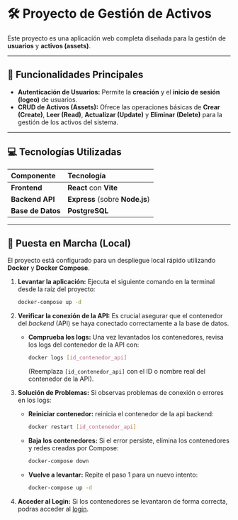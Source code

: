 # 🛠️ Proyecto de Gestión de Activos

Este proyecto es una aplicación web completa diseñada para la gestión de **usuarios** y **activos (assets)**.

---

## 🔑 Funcionalidades Principales

* **Autenticación de Usuarios:** Permite la **creación** y el **inicio de sesión (logeo)** de usuarios.
* **CRUD de Activos (Assets):** Ofrece las operaciones básicas de **Crear (Create)**, **Leer (Read)**, **Actualizar (Update)** y **Eliminar (Delete)** para la gestión de los activos del sistema.

---

## 💻 Tecnologías Utilizadas

| Componente | Tecnología |
| :--- | :--- |
| **Frontend** | **React** con **Vite** |
| **Backend API** | **Express** (sobre **Node.js**) |
| **Base de Datos** | **PostgreSQL** |

---

## 🚀 Puesta en Marcha (Local)

El proyecto está configurado para un despliegue local rápido utilizando **Docker** y **Docker Compose**.

1.  **Levantar la aplicación:** Ejecuta el siguiente comando en la terminal desde la raíz del proyecto:
    ```bash
    docker-compose up -d
    ```

2.  **Verificar la conexión de la API:** Es crucial asegurar que el contenedor del *backend* (API) se haya conectado correctamente a la base de datos.
    * **Comprueba los logs:** Una vez levantados los contenedores, revisa los logs del contenedor de la API con:
        ```bash
        docker logs [id_contenedor_api]
        ```
        (Reemplaza `[id_contenedor_api]` con el ID o nombre real del contenedor de la API).

3.  **Solución de Problemas:** Si observas problemas de conexión o errores en los logs:
    * **Reiniciar contenedor:** reinicia el contenedor de la api backend:
        ```bash
        docker restart [id_contenedor_api]
        ```
    * **Baja los contenedores:** Si el error persiste, elimina los contenedores y redes creadas por Compose:
        ```bash
        docker-compose down
        ```
    * **Vuelve a levantar:** Repite el paso 1 para un nuevo intento:
        ```bash
        docker-compose up -d
        ```
4.  **Acceder al Login:** Si los contenedores se levantaron de forma correcta, podras acceder al [login](http://localhost:5173/login).
